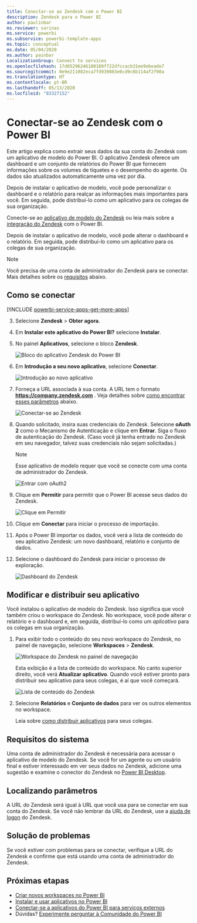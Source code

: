 ```yaml
---
title: Conectar-se ao Zendesk com o Power BI
description: Zendesk para o Power BI
author: paulinbar
ms.reviewer: sarinas
ms.service: powerbi
ms.subservice: powerbi-template-apps
ms.topic: conceptual
ms.date: 05/04/2020
ms.author: painbar
LocalizationGroup: Connect to services
ms.openlocfilehash: 17d65296246100180f722dfccacb31ee9ebeade7
ms.sourcegitcommit: 0e9e211082eca7fd939803e0cd9c6b114af2f90a
ms.translationtype: HT
ms.contentlocale: pt-BR
ms.lasthandoff: 05/13/2020
ms.locfileid: "83327152"
---
```

# <a name="connect-to-zendesk-with-power-bi"></a>Conectar-se ao Zendesk com o Power BI

Este artigo explica como extrair seus dados da sua conta do Zendesk com um aplicativo de modelo do Power BI. O aplicativo Zendesk oferece um dashboard e um conjunto de relatórios do Power BI que fornecem informações sobre os volumes de tíquetes e o desempenho do agente. Os dados são atualizados automaticamente uma vez por dia. 

Depois de instalar o aplicativo de modelo, você pode personalizar o dashboard e o relatório para realçar as informações mais importantes para você. Em seguida, pode distribuí-lo como um aplicativo para os colegas de sua organização.

Conecte-se ao [aplicativo de modelo do Zendesk](https://app.powerbi.com/getdata/services/zendesk) ou leia mais sobre a [integração do Zendesk](https://powerbi.microsoft.com/integrations/zendesk) com o Power BI.

Depois de instalar o aplicativo de modelo, você pode alterar o dashboard e o relatório. Em seguida, pode distribuí-lo como um aplicativo para os colegas de sua organização.

>[!NOTE]
>Você precisa de uma conta de administrador do Zendesk para se conectar. Mais detalhes sobre os [requisitos](#system-requirements) abaixo.

## <a name="how-to-connect"></a>Como se conectar

[!INCLUDE [powerbi-service-apps-get-more-apps](../includes/powerbi-service-apps-get-more-apps.md)]

3. Selecione **Zendesk** \> **Obter agora**.
4. Em **Instalar este aplicativo do Power BI?** selecione **Instalar**.
4. No painel **Aplicativos**, selecione o bloco **Zendesk**.

    ![Bloco do aplicativo Zendesk do Power BI](media/service-connect-to-zendesk/power-bi-zendesk-tile.png)

6. Em **Introdução a seu novo aplicativo**, selecione **Conectar**.

    ![Introdução ao novo aplicativo](media/service-connect-to-zendesk/power-bi-new-app-connect-get-started.png)

4. Forneça a URL associada à sua conta. A URL tem o formato **https://company.zendesk.com** . Veja detalhes sobre [como encontrar esses parâmetros](#finding-parameters) abaixo.
   
   ![Conectar-se ao Zendesk](media/service-connect-to-zendesk/pbi_zendeskconnect.png)

5. Quando solicitado, insira suas credenciais do Zendesk.  Selecione **oAuth 2** como o Mecanismo de Autenticação e clique em **Entrar**. Siga o fluxo de autenticação do Zendesk. (Caso você já tenha entrado no Zendesk em seu navegador, talvez suas credenciais não sejam solicitadas.)
   
   > [!NOTE]
   > Esse aplicativo de modelo requer que você se conecte com uma conta de administrador do Zendesk. 
   > 
   
   ![Entrar com oAuth2](media/service-connect-to-zendesk/pbi_zendesksignin.png)
6. Clique em **Permitir** para permitir que o Power BI acesse seus dados do Zendesk.
   
   ![Clique em Permitir](media/service-connect-to-zendesk/zendesk2.jpg)
7. Clique em **Conectar** para iniciar o processo de importação. 
8. Após o Power BI importar os dados, você verá a lista de conteúdo do seu aplicativo Zendesk: um novo dashboard, relatório e conjunto de dados.
9. Selecione o dashboard do Zendesk para iniciar o processo de exploração.

    ![Dashboard do Zendesk](media/service-connect-to-zendesk/power-bi-zendesk-dashboard.png)
   
## <a name="modify-and-distribute-your-app"></a>Modificar e distribuir seu aplicativo

Você instalou o aplicativo de modelo do Zendesk. Isso significa que você também criou o workspace do Zendesk. No workspace, você pode alterar o relatório e o dashboard e, em seguida, distribuí-lo como um *aplicativo* para os colegas em sua organização. 

1. Para exibir todo o conteúdo do seu novo workspace do Zendesk, no painel de navegação, selecione **Workspaces** > **Zendesk**. 

    ![Workspace do Zendesk no painel de navegação](media/service-connect-to-zendesk/power-bi-zendesk-workspace-left-nav.png)

    Esta exibição é a lista de conteúdo do workspace. No canto superior direito, você verá **Atualizar aplicativo**. Quando você estiver pronto para distribuir seu aplicativo para seus colegas, é aí que você começará. 

    ![Lista de conteúdo do Zendesk](media/service-connect-to-zendesk/power-bi-zendesk-content-list.png)

2. Selecione **Relatórios** e **Conjunto de dados** para ver os outros elementos no workspace.

    Leia sobre [como distribuir aplicativos](../collaborate-share/service-create-distribute-apps.md) para seus colegas.

## <a name="system-requirements"></a>Requisitos do sistema
Uma conta de administrador do Zendesk é necessária para acessar o aplicativo de modelo do Zendesk. Se você for um agente ou um usuário final e estiver interessado em ver seus dados no Zendesk, adicione uma sugestão e examine o conector do Zendesk no [Power BI Desktop](desktop-connect-to-data.md).

## <a name="finding-parameters"></a>Localizando parâmetros
A URL do Zendesk será igual à URL que você usa para se conectar em sua conta do Zendesk. Se você não lembrar da URL do Zendesk, use a [ajuda de logon](https://www.zendesk.com/login/) do Zendesk.

## <a name="troubleshooting"></a>Solução de problemas
Se você estiver com problemas para se conectar, verifique a URL do Zendesk e confirme que está usando uma conta de administrador do Zendesk.

## <a name="next-steps"></a>Próximas etapas

* [Criar novos workspaces no Power BI](../collaborate-share/service-create-the-new-workspaces.md)
* [Instalar e usar aplicativos no Power BI](../consumer/end-user-apps.md)
* [Conectar-se a aplicativos do Power BI para serviços externos](service-connect-to-services.md)
* Dúvidas? [Experimente perguntar à Comunidade do Power BI](https://community.powerbi.com/)
